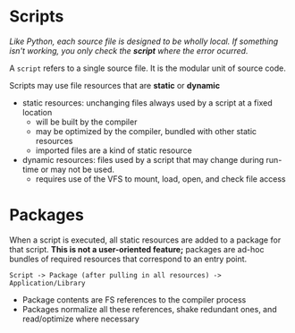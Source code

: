 # Scripts

*Like Python, each source file is designed to be wholly local. If something isn't working, you only check the **script** where the error ocurred.*

A `script` refers to a single source file. It is the modular unit of source code. 

Scripts may use file resources that are **static** or **dynamic**
- static resources: unchanging files always used by a script at a fixed location
  - will be built by the compiler
  - may be optimized by the compiler, bundled with other static resources
  - imported files are a kind of static resource
- dynamic resources: files used by a script that may change during run-time or may not be used.
  - requires use of the VFS to mount, load, open, and check file access

# Packages

When a script is executed, all static resources are added to a package for that script.
**This is not a user-oriented feature;** packages are ad-hoc bundles of required resources that correspond to an entry point.

```Script -> Package (after pulling in all resources) -> Application/Library```
- Package contents are FS references to the compiler process
- Packages normalize all these references, shake redundant ones, and read/optimize where necessary
